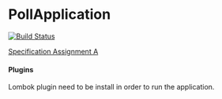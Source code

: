 # PollApplication  

[![Build Status](https://travis-ci.com/chris2402/PollApplication.svg?token=AsNzGpopnC9RcQp5F1w4&branch=dev)](https://travis-ci.com/chris2402/PollApplication)

[Specification Assignment A](AssignmentA.md)   

#### Plugins   
Lombok plugin need to be install in order to run the application.